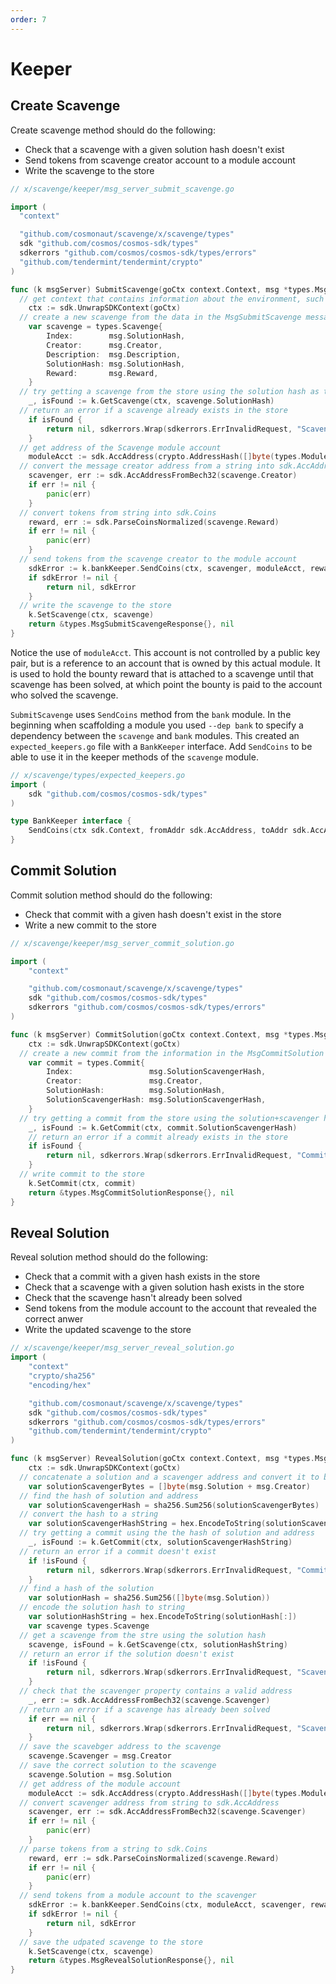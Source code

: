 ```yaml
---
order: 7
---
```


# Keeper

## Create Scavenge

Create scavenge method should do the following:

* Check that a scavenge with a given solution hash doesn't exist
* Send tokens from scavenge creator account to a module account
* Write the scavenge to the store

```go
// x/scavenge/keeper/msg_server_submit_scavenge.go

import (
  "context"

  "github.com/cosmonaut/scavenge/x/scavenge/types"
  sdk "github.com/cosmos/cosmos-sdk/types"
  sdkerrors "github.com/cosmos/cosmos-sdk/types/errors"
  "github.com/tendermint/tendermint/crypto"
)

func (k msgServer) SubmitScavenge(goCtx context.Context, msg *types.MsgSubmitScavenge) (*types.MsgSubmitScavengeResponse, error) {
  // get context that contains information about the environment, such as block height
	ctx := sdk.UnwrapSDKContext(goCtx)
  // create a new scavenge from the data in the MsgSubmitScavenge message
	var scavenge = types.Scavenge{
		Index:        msg.SolutionHash,
		Creator:      msg.Creator,
		Description:  msg.Description,
		SolutionHash: msg.SolutionHash,
		Reward:       msg.Reward,
	}
  // try getting a scavenge from the store using the solution hash as the key
	_, isFound := k.GetScavenge(ctx, scavenge.SolutionHash)
  // return an error if a scavenge already exists in the store
	if isFound {
		return nil, sdkerrors.Wrap(sdkerrors.ErrInvalidRequest, "Scavenge with that solution hash already exists")
	}
  // get address of the Scavenge module account
	moduleAcct := sdk.AccAddress(crypto.AddressHash([]byte(types.ModuleName)))
  // convert the message creator address from a string into sdk.AccAddress
	scavenger, err := sdk.AccAddressFromBech32(scavenge.Creator)
	if err != nil {
		panic(err)
	}
  // convert tokens from string into sdk.Coins
	reward, err := sdk.ParseCoinsNormalized(scavenge.Reward)
	if err != nil {
		panic(err)
	}
  // send tokens from the scavenge creator to the module account
	sdkError := k.bankKeeper.SendCoins(ctx, scavenger, moduleAcct, reward)
	if sdkError != nil {
		return nil, sdkError
	}
  // write the scavenge to the store
	k.SetScavenge(ctx, scavenge)
	return &types.MsgSubmitScavengeResponse{}, nil
}
```

Notice the use of `moduleAcct`. This account is not controlled by a public key pair, but is a reference to an account that is owned by this actual module. It is used to hold the bounty reward that is attached to a scavenge until that scavenge has been solved, at which point the bounty is paid to the account who solved the scavenge.

`SubmitScavenge` uses `SendCoins` method from the `bank` module. In the beginning when scaffolding a module you used `--dep bank` to specify a dependency between the `scavenge` and `bank` modules. This created an `expected_keepers.go` file with a `BankKeeper` interface. Add `SendCoins` to be able to use it in the keeper methods of the `scavenge` module.

```go
// x/scavenge/types/expected_keepers.go
import (
	sdk "github.com/cosmos/cosmos-sdk/types"
)

type BankKeeper interface {
	SendCoins(ctx sdk.Context, fromAddr sdk.AccAddress, toAddr sdk.AccAddress, amt sdk.Coins) error
}
```

## Commit Solution

Commit solution method should do the following:

* Check that commit with a given hash doesn't exist in the store
* Write a new commit to the store

```go
// x/scavenge/keeper/msg_server_commit_solution.go

import (
	"context"

	"github.com/cosmonaut/scavenge/x/scavenge/types"
	sdk "github.com/cosmos/cosmos-sdk/types"
	sdkerrors "github.com/cosmos/cosmos-sdk/types/errors"
)

func (k msgServer) CommitSolution(goCtx context.Context, msg *types.MsgCommitSolution) (*types.MsgCommitSolutionResponse, error) {
	ctx := sdk.UnwrapSDKContext(goCtx)
  // create a new commit from the information in the MsgCommitSolution message
	var commit = types.Commit{
		Index:                 msg.SolutionScavengerHash,
		Creator:               msg.Creator,
		SolutionHash:          msg.SolutionHash,
		SolutionScavengerHash: msg.SolutionScavengerHash,
	}
  // try getting a commit from the store using the solution+scavenger hash as the key
	_, isFound := k.GetCommit(ctx, commit.SolutionScavengerHash)
	// return an error if a commit already exists in the store
	if isFound {
		return nil, sdkerrors.Wrap(sdkerrors.ErrInvalidRequest, "Commit with that hash already exists")
	}
  // write commit to the store
	k.SetCommit(ctx, commit)
	return &types.MsgCommitSolutionResponse{}, nil
}
```

## Reveal Solution

Reveal solution method should do the following:

* Check that a commit with a given hash exists in the store
* Check that a scavenge with a given solution hash exists in the store
* Check that the scavenge hasn't already been solved
* Send tokens from the module account to the account that revealed the correct anwer
* Write the updated scavenge to the store

```go
// x/scavenge/keeper/msg_server_reveal_solution.go
import (
	"context"
	"crypto/sha256"
	"encoding/hex"

	"github.com/cosmonaut/scavenge/x/scavenge/types"
	sdk "github.com/cosmos/cosmos-sdk/types"
	sdkerrors "github.com/cosmos/cosmos-sdk/types/errors"
	"github.com/tendermint/tendermint/crypto"
)

func (k msgServer) RevealSolution(goCtx context.Context, msg *types.MsgRevealSolution) (*types.MsgRevealSolutionResponse, error) {
	ctx := sdk.UnwrapSDKContext(goCtx)
  // concatenate a solution and a scavenger address and convert it to bytes
	var solutionScavengerBytes = []byte(msg.Solution + msg.Creator)
  // find the hash of solution and address
	var solutionScavengerHash = sha256.Sum256(solutionScavengerBytes)
  // convert the hash to a string
	var solutionScavengerHashString = hex.EncodeToString(solutionScavengerHash[:])
  // try getting a commit using the the hash of solution and address
	_, isFound := k.GetCommit(ctx, solutionScavengerHashString)
  // return an error if a commit doesn't exist
	if !isFound {
		return nil, sdkerrors.Wrap(sdkerrors.ErrInvalidRequest, "Commit with that hash doesn't exists")
	}
  // find a hash of the solution
	var solutionHash = sha256.Sum256([]byte(msg.Solution))
  // encode the solution hash to string
	var solutionHashString = hex.EncodeToString(solutionHash[:])
	var scavenge types.Scavenge
  // get a scavenge from the stre using the solution hash
	scavenge, isFound = k.GetScavenge(ctx, solutionHashString)
  // return an error if the solution doesn't exist
	if !isFound {
		return nil, sdkerrors.Wrap(sdkerrors.ErrInvalidRequest, "Scavenge with that solution hash doesn't exists")
	}
  // check that the scavenger property contains a valid address
	_, err := sdk.AccAddressFromBech32(scavenge.Scavenger)
  // return an error if a scavenge has already been solved
	if err == nil {
		return nil, sdkerrors.Wrap(sdkerrors.ErrInvalidRequest, "Scavenge has already been solved")
	}
  // save the scavebger address to the scavenge
	scavenge.Scavenger = msg.Creator
  // save the correct solution to the scavenge
	scavenge.Solution = msg.Solution
  // get address of the module account
	moduleAcct := sdk.AccAddress(crypto.AddressHash([]byte(types.ModuleName)))
  // convert scavenger address from string to sdk.AccAddress
	scavenger, err := sdk.AccAddressFromBech32(scavenge.Scavenger)
	if err != nil {
		panic(err)
	}
  // parse tokens from a string to sdk.Coins
	reward, err := sdk.ParseCoinsNormalized(scavenge.Reward)
	if err != nil {
		panic(err)
	}
  // send tokens from a module account to the scavenger
	sdkError := k.bankKeeper.SendCoins(ctx, moduleAcct, scavenger, reward)
	if sdkError != nil {
		return nil, sdkError
	}
  // save the udpated scavenge to the store
	k.SetScavenge(ctx, scavenge)
	return &types.MsgRevealSolutionResponse{}, nil
}
```

